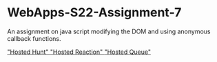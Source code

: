 # WebApps-S22-Assignment-7
An assignment on java script modifying the DOM and using anonymous callback functions.


<a href="https://44-563-web-apps-s22.github.io/webapps-s22-assignment-7-manikantaarumilli/hunt.html">
"Hosted Hunt" </a>

<a href="https://44-563-web-apps-s22.github.io/webapps-s22-assignment-7-manikantaarumilli/reaction.html">
"Hosted Reaction" </a>


<a href="https://44-563-web-apps-s22.github.io/webapps-s22-assignment-7-manikantaarumilli/queue.html">
"Hosted Queue"</a>
